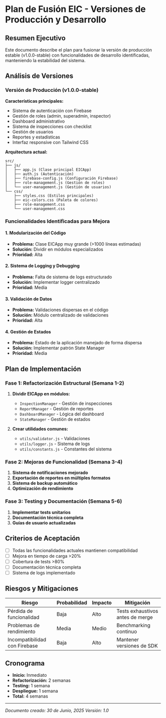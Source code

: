 
# Plan de Fusión EIC - Versiones de Producción y Desarrollo

## Resumen Ejecutivo
Este documento describe el plan para fusionar la versión de producción estable (v1.0.0-stable) con funcionalidades de desarrollo identificadas, manteniendo la estabilidad del sistema.

## Análisis de Versiones

### Versión de Producción (v1.0.0-stable)
**Características principales:**
- Sistema de autenticación con Firebase
- Gestión de roles (admin, superadmin, inspector)
- Dashboard administrativo
- Sistema de inspecciones con checklist
- Gestión de usuarios
- Reportes y estadísticas
- Interfaz responsive con Tailwind CSS

**Arquitectura actual:**
```
src/
├── js/
│   ├── app.js (Clase principal EICApp)
│   ├── auth.js (Autenticación)
│   ├── firebase-config.js (Configuración Firebase)
│   ├── role-management.js (Gestión de roles)
│   └── user-management.js (Gestión de usuarios)
└── css/
    ├── styles.css (Estilos principales)
    ├── eic-colors.css (Paleta de colores)
    ├── role-management.css
    └── user-management.css
```

### Funcionalidades Identificadas para Mejora

#### 1. Modularización del Código
- **Problema:** Clase EICApp muy grande (>1000 líneas estimadas)
- **Solución:** Dividir en módulos especializados
- **Prioridad:** Alta

#### 2. Sistema de Logging y Debugging
- **Problema:** Falta de sistema de logs estructurado
- **Solución:** Implementar logger centralizado
- **Prioridad:** Media

#### 3. Validación de Datos
- **Problema:** Validaciones dispersas en el código
- **Solución:** Módulo centralizado de validaciones
- **Prioridad:** Alta

#### 4. Gestión de Estados
- **Problema:** Estado de la aplicación manejado de forma dispersa
- **Solución:** Implementar patrón State Manager
- **Prioridad:** Media

## Plan de Implementación

### Fase 1: Refactorización Estructural (Semana 1-2)
1. **Dividir EICApp en módulos:**
   - `InspectionManager` - Gestión de inspecciones
   - `ReportManager` - Gestión de reportes
   - `DashboardManager` - Lógica del dashboard
   - `StateManager` - Gestión de estados

2. **Crear utilidades comunes:**
   - `utils/validator.js` - Validaciones
   - `utils/logger.js` - Sistema de logs
   - `utils/constants.js` - Constantes del sistema

### Fase 2: Mejoras de Funcionalidad (Semana 3-4)
1. **Sistema de notificaciones mejorado**
2. **Exportación de reportes en múltiples formatos**
3. **Sistema de backup automático**
4. **Optimización de rendimiento**

### Fase 3: Testing y Documentación (Semana 5-6)
1. **Implementar tests unitarios**
2. **Documentación técnica completa**
3. **Guías de usuario actualizadas**

## Criterios de Aceptación
- [ ] Todas las funcionalidades actuales mantienen compatibilidad
- [ ] Mejora en tiempo de carga >20%
- [ ] Cobertura de tests >80%
- [ ] Documentación técnica completa
- [ ] Sistema de logs implementado

## Riesgos y Mitigaciones
| Riesgo | Probabilidad | Impacto | Mitigación |
|--------|-------------|---------|------------|
| Pérdida de funcionalidad | Baja | Alto | Tests exhaustivos antes de merge |
| Problemas de rendimiento | Media | Medio | Benchmarking continuo |
| Incompatibilidad con Firebase | Baja | Alto | Mantener versiones de SDK |

## Cronograma
- **Inicio:** Inmediato
- **Refactorización:** 2 semanas
- **Testing:** 1 semana
- **Despliegue:** 1 semana
- **Total:** 4 semanas

---
*Documento creado: 30 de Junio, 2025*
*Versión: 1.0*
